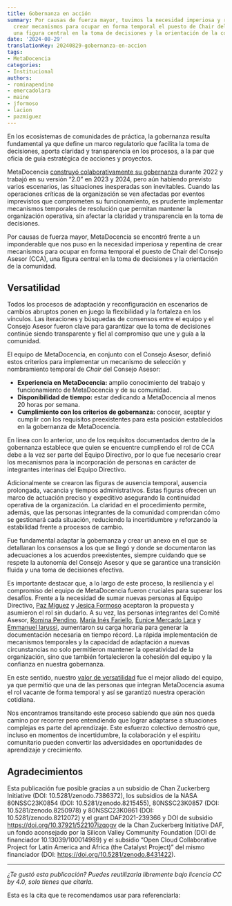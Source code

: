 ```yaml
---
title: Gobernanza en acción
summary: Por causas de fuerza mayor, tuvimos la necesidad imperiosa y repentina de
  crear mecanismos para ocupar en forma temporal el puesto de Chair del Consejo Asesor,
  una figura central en la toma de decisiones y la orientación de la comunidad.
date: '2024-08-29'
translationKey: 20240829-gobernanza-en-accion
tags:
- MetaDocencia
categories:
- Institucional
authors:
- rominapendino
- emercadolara
- maine
- jformoso
- lacion
- pazmiguez
---
```


En los ecosistemas de comunidades de práctica, la gobernanza resulta fundamental ya que define un marco regulatorio que facilita la toma de decisiones, aporta claridad y transparencia en los procesos, a la par que oficia de guía estratégica de acciones y proyectos. 

MetaDocencia [construyó colaborativamente su gobernanza](/institucional/) durante 2022 y trabajó en su versión “2.0” en 2023 y 2024, pero aún habiendo previsto varios escenarios, las situaciones inesperadas son inevitables. Cuando las operaciones críticas de la organización se ven afectadas por eventos imprevistos que comprometen su funcionamiento, es prudente implementar mecanismos temporales de resolución que permitan mantener la organización operativa, sin afectar la claridad y transparencia en la toma de decisiones. 

Por causas de fuerza mayor, MetaDocencia se encontró frente a un imponderable que nos puso en la necesidad imperiosa y repentina de crear mecanismos para ocupar en forma temporal el puesto de Chair del Consejo Asesor (CCA), una figura central en la toma de decisiones y la orientación de la comunidad. 

## Versatilidad
Todos los procesos de adaptación y reconfiguración en escenarios de cambios abruptos ponen en juego la flexibilidad y la fortaleza en los vínculos. Las iteraciones y búsquedas de consensos entre el equipo y el Consejo Asesor fueron clave para  garantizar que la toma de decisiones continúe siendo transparente y fiel al compromiso que une y guía a la comunidad. 

El equipo de MetaDocencia, en conjunto con el Consejo Asesor, definió estos criterios para implementar un mecanismo de selección y nombramiento temporal de *Chair* del Consejo Asesor:
- **Experiencia en MetaDocencia:** amplio conocimiento del trabajo y funcionamiento de MetaDocencia y de su comunidad.
- **Disponibilidad de tiempo:** estar dedicando a MetaDocencia al menos 20 horas por semana.
- **Cumplimiento con los criterios de gobernanza:** conocer, aceptar y cumplir con los requisitos preexistentes para esta posición establecidos en  la  gobernanza de MetaDocencia.

En línea con lo anterior, uno de los requisitos documentados dentro de la gobernanza establece que quien se encuentre cumpliendo el rol de CCA debe a la vez ser parte del Equipo Directivo, por lo que fue necesario crear los mecanismos para la incorporación de personas en carácter de integrantes interinas del Equipo Directivo. 

Adicionalmente se crearon las figuras de ausencia temporal, ausencia prolongada, vacancia y tiempos administrativos. Estas figuras ofrecen un marco de actuación preciso y expeditivo asegurando la continuidad operativa de la organización. La claridad en el procedimiento permite, además, que las personas integrantes de la comunidad comprendan cómo se gestionará cada situación, reduciendo la incertidumbre y reforzando la estabilidad frente a procesos de cambio. 

Fue fundamental adaptar la gobernanza y crear un anexo en el que se detallaran los consensos a los que se llegó y donde se documentaron las adecuaciones a los acuerdos preexistentes, siempre cuidando que se respete la autonomía del Consejo Asesor y que se garantice una transición fluida y una toma de decisiones efectiva.

Es importante destacar que, a lo largo de este proceso, la resiliencia y el compromiso del equipo de MetaDocencia fueron cruciales para superar los desafíos. Frente a la necesidad de sumar nuevas personas al Equipo Directivo, [Paz Míguez](/authors/pazmiguez/) y [Jesica Formoso](/authors/jformoso/) aceptaron la propuesta y asumieron el rol sin dudarlo. A su vez, las personas integrantes del Comité Asesor, [Romina Pendino](/authors/rominapendino/), [María Inés Fariello](/authors/maine/), [Eunice Mercado Lara](/authors/emercadolara/) y [Emmanuel Iarussi](/authors/eiarussi/), aumentaron su carga horaria para generar la documentación necesaria en tiempo récord. La rápida implementación de mecanismos temporales y la capacidad de adaptación a nuevas circunstancias no solo permitieron mantener la operatividad de la organización, sino que también fortalecieron la cohesión del equipo y la confianza en nuestra gobernanza. 

En este sentido, nuestro [valor de versatilidad](/institucional/) fue el mejor aliado del equipo, ya que permitió que una de las personas que integran MetaDocencia asuma el rol vacante  de forma temporal y así se garantizó nuestra operación cotidiana. 

Nos encontramos transitando este proceso sabiendo que aún nos queda camino por recorrer pero entendiendo que lograr adaptarse a situaciones complejas es parte del aprendizaje. Este esfuerzo colectivo demostró que, incluso en momentos de incertidumbre, la colaboración y el espíritu comunitario pueden convertir las adversidades en oportunidades de aprendizaje y crecimiento.


## Agradecimientos
Esta publicación fue posible gracias a un subsidio de Chan Zuckerberg Initiative (DOI: 10.5281/zenodo.7386372), los subsidios de la NASA 80NSSC23K0854 (DOI: 10.5281/zenodo.8215455), 80NSSC23K0857 (DOI: 10.5281/zenodo.8250978) y 80NSSC23K0861 (DOI: 10.5281/zenodo.8212072) y el grant DAF2021-239366 y DOI de subsidio https://doi.org/10.37921/522107izqogv de la Chan Zuckerberg Initiative DAF, un fondo aconsejado por la Silicon Valley Community Foundation (DOI de financiador 10.13039/100014989) y el subsidio “Open Cloud Collaborative Project for Latin America and Africa (the Catalyst Project)” del mismo financiador (DOI: https://doi.org/10.5281/zenodo.8431422).

---

*¿Te gustó esta publicación? Puedes reutilizarla libremente bajo licencia CC by 4.0, solo tienes que citarla.* 

Esta es la cita que te recomendamos usar para referenciarla:
